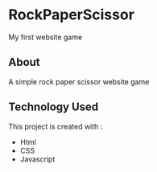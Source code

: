 # RockPaperScissor
My first website game

## About
A simple rock paper scissor website game

## Technology Used
This project is created with :
* Html
* CSS
* Javascript
